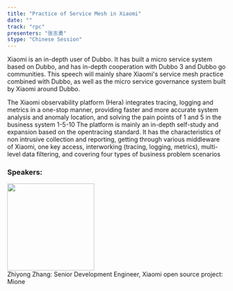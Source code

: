 ```yaml
---
title: "Practice of Service Mesh in Xiaomi"
date: "" 
track: "rpc"
presenters: "张志勇"
stype: "Chinese Session"
---
```


Xiaomi is an in-depth user of Dubbo. It has built a micro service system based on Dubbo, and has in-depth cooperation with Dubbo 3 and Dubbo go communities. This speech will mainly share Xiaomi's service mesh practice combined with Dubbo, as well as the micro service governance system built by Xiaomi around Dubbo.

The Xiaomi observability platform (Hera) integrates tracing, logging and metrics in a one-stop manner, providing faster and more accurate system analysis and anomaly location, and solving the pain points of 1 and 5 in the business system 1-5-10
The platform is mainly an in-depth self-study and expansion based on the opentracing standard. It has the characteristics of non intrusive collection and reporting, getting through various middleware of Xiaomi, one key access, interworking (tracing, logging, metrics), multi-level data filtering, and covering four types of business problem scenarios

 ### Speakers: 
 <img src="images/speaker/1182.png" width="200" /><br>Zhiyong Zhang: Senior Development Engineer, Xiaomi open source project: Mione

 
